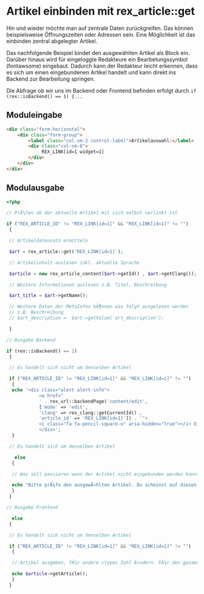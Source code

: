 # Artikel einbinden mit rex_article::get

Hin und wieder möchte man auf zentrale Daten zurückgreifen. Das können beispielsweise Öffnungszeiten oder Adressen sein. 
Eine Möglichkeit ist das einbinden zentral abgelegter Artikel. 

Das nachfolgende Beispiel bindet den ausgewählten Artikel als Block ein. Darüber hinaus wird für eingeloggte Redakteure ein Bearbetungssymbol (fontawsome) eingebaut. 
Dadurch kann der Redakteur leicht erkennen, dass es sich um einen eingebundenen Artikel handelt und kann direkt ins Backend zur Bearbeitung springen. 

Die Abfrage ob wir uns im Backend oder Frontend befinden erfolgt durch `if (rex::isBackend() == 1) {...`

## Moduleingabe
```html
<div class="form-horizontal">
    <div class="form-group">
        <label class="col-sm-2 control-label">Artikelauswahl:</label>
        <div class="col-sm-8">
             REX_LINK[id=1 widget=1]
        </div>
    </div>
</div>
```

## Modulausgabe

```php
<?php

// PrÃ¼fen ob der aktuelle Artikel mit sich selbst verlinkt ist

if ("REX_ARTICLE_ID" != "REX_LINK[id=1]" && "REX_LINK[id=1]" != "")
 {

 // Artikeldatensatz ermitteln

 $art = rex_article::get('REX_LINK[id=1]');

 // Artikelinhalt auslesen inkl. aktuelle Sprache

 $article = new rex_article_content($art->getId() , $art->getClang());

 // Weitere Informationen auslesen z.B. Titel, Beschreibung

 $art_title = $art->getName();

 // Weitere Daten der MetaInfos kÃ¶nnen wie folgt ausgelesen werden
 // z.B. Beschreibung
 // $art_description =  $art->getValue('art_description');

 }

// Ausgabe Backend

if (rex::isBackend() == 1)
 {

 // Es handelt sich nicht um denselben Artikel

 if ("REX_ARTICLE_ID" != "REX_LINK[id=1]" && "REX_LINK[id=1]" != "")
  {
  echo '<div class="alert alert-info">
			<a href="
			' . rex_url::backendPage('content/edit', 
			['mode' => 'edit', 
			'clang' => rex_clang::getCurrentId() ,
			'article_id' => 'REX_LINK[id=1]']) . '">
			<i class="fa fa-pencil-square-o" aria-hidden="true"></i> Eingebundener Artikel: ' . $art->getName() . '</a>
			</div>';
  }

 // Es handelt sich um denselben Artikel

   else
  {

  // Was soll passieren wenn der Artikel nicht eingebunden werden kann?

  echo "Bitte prÃ¼fe den ausgewÃ¤hlten Artikel. Du scheinst auf diesen Artikel hier zu verlinken.";
  }
 }

// Ausgabe Frontend

  else
 {

 // Es handelt sich nicht um denselben Artikel

 if ("REX_ARTICLE_ID" != "REX_LINK[id=1]" && "REX_LINK[id=1]" != "")
  {

  // Artikel ausgeben, fÃ¼r andere ctypes Zahl Ã¤ndern. FÃ¼r den gesamten Artikel, die 1 entfernen

  echo $article->getArticle();
  }
 }

```

